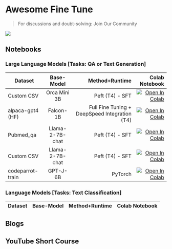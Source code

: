 # Awesome Fine Tune

> For discussions and doubt-solving: Join Our Community

<a href="https://discord.gg/hEMqtDXCHA">
<img src="https://discord.com/api/guilds/939520548726272010/widget.png?style=banner1"></a>

## Notebooks

### Large Language Models [Tasks: QA or Text Generation]

| Dataset   |   Base-Model   |   Method+Runtime |  Colab Notebook | 
|----------|:----------:|----------:|------:|
| Custom CSV |  Orca Mini 3B | Peft (T4) - SFT | [![Open In Colab](https://colab.research.google.com/assets/colab-badge.svg)](https://colab.research.google.com/drive/1B0zXYayRO6qNGz1es69S7QaIb6AqL5ns?usp=sharing) |
| alpaca-gpt4 (HF) | Falcon-1B | Full Fine Tuning + DeepSpeed Integration (T4) | [![Open In Colab](https://colab.research.google.com/assets/colab-badge.svg)](https://colab.research.google.com/drive/1SASAU32EGx8vZ2XMOSVtuZHEUPI4QfG7?usp=sharing) |
| Pubmed_qa | Llama-2-7B-chat | Peft (T4) - SFT | [![Open In Colab](https://colab.research.google.com/assets/colab-badge.svg)](https://colab.research.google.com/drive/1rF79ALujxdW-fgxD65PSFmdWyY0sZ_dc?usp=sharing) |
| Custom CSV | Llama-2-7B-chat | Peft (T4) - SFT | [![Open In Colab](https://colab.research.google.com/assets/colab-badge.svg)](https://colab.research.google.com/drive/1EaSgGjWStDrwTJKPVi8a11Cj7rJS3C0b?usp=sharing) |
| codeparrot-train | GPT-J-6B  | PyTorch | [![Open In Colab](https://colab.research.google.com/assets/colab-badge.svg)](https://colab.research.google.com/drive/1ft6wQU0BhqG5PRlwgaZJv2VukKKjU4Es?usp=sharing) |

### Language Models [Tasks: Text Classification]

| Dataset   |   Base-Model   |   Method+Runtime |  Colab Notebook | 
|----------|:----------:|----------:|------:|

## Blogs

## YouTube Short Course
